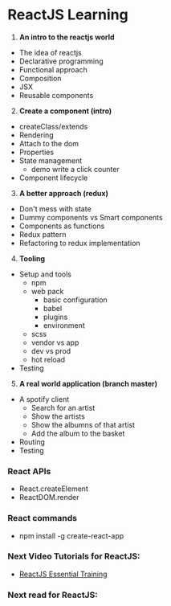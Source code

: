 # ReactJS Learning

1. **An intro to the reactjs world**
  - The idea of reactjs
  - Declarative programming
  - Functional approach
  - Composition
  - JSX
  - Reusable components
2. **Create a component (intro)**
  - createClass/extends
  - Rendering
  - Attach to the dom
  - Properties
  - State management
    - demo write a click counter
  - Component lifecycle
3. **A better approach (redux)**
  - Don't mess with state
  - Dummy components vs Smart components
  - Components as functions
  - Redux pattern
  - Refactoring to redux implementation
4. **Tooling**
  - Setup and tools
    - npm
    - web pack
      - basic configuration
      - babel
      - plugins
      - environment
    - scss
    - vendor vs app
    - dev vs prod
    - hot reload
  - Testing
5. **A real world application (branch master)**
  - A spotify client
    - Search for an artist
    - Show the artists
    - Show the albumns of that artist
    - Add the album to the basket
  - Routing
  - Testing

### React APIs
  - React.createElement
  - ReactDOM.render

### React commands
  - npm install -g create-react-app

### Next Video Tutorials for ReactJS:
- [ReactJS Essential Training](https://www.lynda.com/React-js-tutorials/React-js-Essential-Training/761961-2.html)

### Next read for ReactJS:

